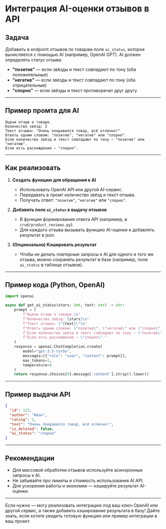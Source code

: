 # Интеграция AI-оценки отзывов в API

## Задача

Добавить в endpoint отзывов по товарам поле `ai_status`, которое вычисляется с помощью AI (например, OpenAI GPT).
AI должен определять статус отзыва:
- **"позитив"** — если звёзды и текст совпадают по тону (оба положительные)
- **"негатив"** — если звёзды и текст совпадают по тону (оба отрицательные)
- **"спорно"** — если звёзды и текст противоречат друг другу

---

## Пример промта для AI

```
Оцени отзыв о товаре.
Количество звёзд: 2
Текст отзыва: "Очень понравился товар, всё отлично!"
Ответь одним словом: "позитив", "негатив" или "спорно".
Если количество звёзд и текст совпадают по тону — "позитив" или "негатив".
Если есть расхождение — "спорно".
```

---

## Как реализовать

1. **Создать функцию для обращения к AI**
    - Использовать OpenAI API или другой AI-сервис.
    - Передавать в промт количество звёзд и текст отзыва.
    - Получать ответ: `"позитив"`, `"негатив"` или `"спорно"`.

2. **Добавить поле `ai_status` в выдачу отзывов**
    - В функции формирования ответа API (например, в `crud/product_reviews.py`).
    - Для каждого отзыва вызывать функцию AI-оценки и добавлять результат в json.

3. **(Опционально) Кэшировать результат**
    - Чтобы не делать повторные запросы к AI для одного и того же отзыва, можно сохранять результат в базе (например, поле `ai_status` в таблице отзывов).

---

## Пример кода (Python, OpenAI)

```python
import openai

async def get_ai_status(stars: int, text: str) -> str:
    prompt = (
        f"Оцени отзыв о товаре.\n"
        f"Количество звёзд: {stars}\n"
        f"Текст отзыва: \"{text}\"\n"
        f"Ответь одним словом: \"позитив\", \"негатив\" или \"спорно\".\n"
        f"Если количество звёзд и текст совпадают по тону — \"позитив\" или \"негатив\".\n"
        f"Если есть расхождение — \"спорно\"."
    )
    response = openai.ChatCompletion.create(
        model="gpt-3.5-turbo",
        messages=[{"role": "user", "content": prompt}],
        max_tokens=1,
        temperature=0
    )
    return response.choices[0].message['content'].strip().lower()
```

---

## Пример выдачи API

```json
{
  "id": 123,
  "author": "Иван",
  "rating": 2,
  "text": "Очень понравился товар, всё отлично!",
  "is_deleted": false,
  "ai_status": "спорно"
}
```

---

## Рекомендации

- Для массовой обработки отзывов используйте асинхронные запросы к AI.
- Не забывайте про лимиты и стоимость использования AI API.
- Для ускорения работы и экономии — кэшируйте результат AI-оценки.

---

Если нужно — могу реализовать интеграцию под ваш ключ OpenAI или другой сервис, а также добавить кэширование результата в базу!
Дайте знать, если хотите увидеть готовую функцию или пример интеграции в ваш проект. 